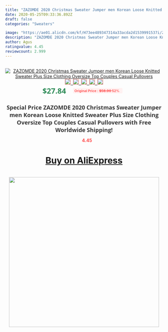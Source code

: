 ```yaml
---
title: "ZAZOMDE 2020 Christmas Sweater Jumper men Korean Loose Knitted Sweater Plus Size Clothing Oversize Top Couples Casual Pullovers"
date: 2020-05-25T09:33:36.892Z
draft: false
categories: "Sweaters"

image: "https://ae01.alicdn.com/kf/H73ee489347314a33acda2d1539991537i/ZAZOMDE-2020-Christmas-Sweater-Jumper-men-Korean-Loose-Knitted-Sweater-Plus-Size-Clothing-Oversize-Top-Couples.jpg"
description: "ZAZOMDE 2020 Christmas Sweater Jumper men Korean Loose Knitted Sweater Plus Size Clothing Oversize Top Couples Casual Pullovers"
author: Agus
ratingvalue: 4.45
reviewcount: 2.999
---
```

<br>
<div style="text-align: center;">
<a href="https://s.click.aliexpress.com/e/_9jUQx3" target="_blank" rel="nofollow noopener noreferrer"><img alt="ZAZOMDE 2020 Christmas Sweater Jumper men Korean Loose Knitted Sweater Plus Size Clothing Oversize Top Couples Casual Pullovers" class="magnifier-image" src="https://ae01.alicdn.com/kf/H73ee489347314a33acda2d1539991537i/ZAZOMDE-2020-Christmas-Sweater-Jumper-men-Korean-Loose-Knitted-Sweater-Plus-Size-Clothing-Oversize-Top-Couples.jpg_640x640.jpg">
<br>
<img style="border:1px solid salmon" src="https://ae01.alicdn.com/kf/H73ee489347314a33acda2d1539991537i/ZAZOMDE-2020-Christmas-Sweater-Jumper-men-Korean-Loose-Knitted-Sweater-Plus-Size-Clothing-Oversize-Top-Couples.jpg_120x120.jpg">&nbsp;&nbsp;<img style="border:1px solid salmon" src="https://ae01.alicdn.com/kf/Ha57f0ff2818242bf9fd831e371b11a8cg/ZAZOMDE-2020-Christmas-Sweater-Jumper-men-Korean-Loose-Knitted-Sweater-Plus-Size-Clothing-Oversize-Top-Couples.jpg_120x120.jpg">&nbsp;&nbsp;<img style="border:1px solid salmon" src="https://ae01.alicdn.com/kf/H9e71638330b04a01a252acd5fd2058eeF/ZAZOMDE-2020-Christmas-Sweater-Jumper-men-Korean-Loose-Knitted-Sweater-Plus-Size-Clothing-Oversize-Top-Couples.jpg_120x120.jpg">&nbsp;&nbsp;<img style="border:1px solid salmon" src="https://ae01.alicdn.com/kf/Heb1d594ea3d94611893c83f7ba3524587/ZAZOMDE-2020-Christmas-Sweater-Jumper-men-Korean-Loose-Knitted-Sweater-Plus-Size-Clothing-Oversize-Top-Couples.jpg_120x120.jpg">&nbsp;&nbsp;<img style="border:1px solid salmon" src="https://ae01.alicdn.com/kf/H9fb857a5117e466a9920977ac43f83c2h/ZAZOMDE-2020-Christmas-Sweater-Jumper-men-Korean-Loose-Knitted-Sweater-Plus-Size-Clothing-Oversize-Top-Couples.jpg_120x120.jpg"></a></div><br0>
<div style="text-align: center;"><span style="background-color: white; border: 0px; box-sizing: border-box; color: seagreen; display: inline-block; font-family: &quot;open sans&quot; , &quot;arial&quot; , &quot;helvetica&quot; , sans-serif , &quot;heiti&quot;; font-size: 24px; font-stretch: inherit; font-weight: 700; line-height: inherit; margin: 0px 10px 0px 0px; padding: 0px; vertical-align: middle;">$27.84 </span>
<span style="background: rgb(255 , 241 , 241); border-radius: 3px; border: 0px; box-sizing: border-box; color: #ff4747; display: inline-block; font-family: inherit; font-size: 12px; font-stretch: inherit; font-style: inherit; font-variant: inherit; font-weight: 600; line-height: inherit; margin: 0px; padding: 2px 5px; transform: scale(0.9); vertical-align: middle;">Original Price : <b style="text-decoration: line-through;">$58.00 </b> 52%&nbsp;&nbsp;</span></div>
<h1 style="color: #333333; display: inline-block; font-family: &quot;open sans&quot; , &quot;arial&quot; , &quot;helvetica&quot; , sans-serif , &quot;heiti&quot;; font-size: 18px; font-stretch: inherit; font-weight: 700; text-align: center;">Special Price ZAZOMDE 2020 Christmas Sweater Jumper men Korean Loose Knitted Sweater Plus Size Clothing Oversize Top Couples Casual Pullovers with Free Worldwide Shipping!</h1>
<div style="color: #ff4747; text-align: center;">
<img src="https://4.bp.blogspot.com/-M0ZcTcb-5uY/XleCXlxnR4I/AAAAAAAAAEc/OrjgMkXV1oMQFaCRZj5HQwOCBcu3w1FegCPcBGAYYCw/s1600/star.png" style="height: 15px;">&nbsp;<b>4.45</b></div>
<div class="button_cont" align="center"><a class="buynow_a" href="https://s.click.aliexpress.com/e/_9jUQx3" target="_blank" rel="nofollow noopener noreferrer"><H1>Buy on AliExpress</H1></a></div><br>
<div class="separator" style="clear: both; text-align: center;">
<img src="https://lh3.googleusercontent.com/-pTy5HemUv9M/XlePHvY0dAI/AAAAAAAAAE4/0nX5iRUoIWY8eMW9Dpxeirr157OZliDIgCLcBGAsYHQ/s1600/badge.gif" width="480">
</div>
